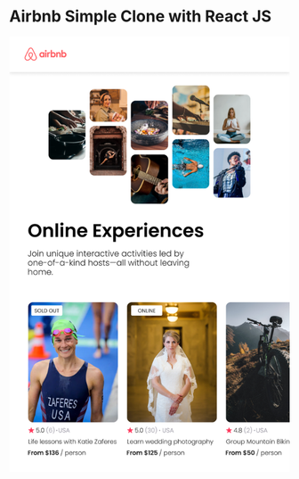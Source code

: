 # Airbnb Simple Clone with React JS

![alt text](https://github.com/Farry-Rangian/airbnb-simple/blob/main/src/images/AirBnb%20Experiences.png)
